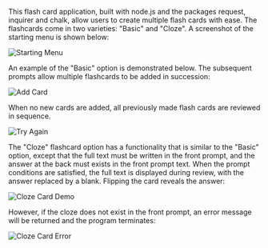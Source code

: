 This flash card application, built with node.js and the packages request, inquirer and chalk, allow users to create multiple flash cards with ease. The flashcards come in two varieties: "Basic" and "Cloze".
A screenshot of the starting menu is shown below:

![Starting Menu](https://github.com/grantrzchan/flash-cards/blob/master/.gitignore/readme_screenshots/img1.png "Starting menu")

An example of the "Basic" option is demonstrated below. The subsequent prompts allow multiple flashcards to be added in succession:

![Add Card](https://github.com/grantrzchan/flash-cards/blob/master/.gitignore/readme_screenshots/img2.png "Add another card")

When no new cards are added, all previously made flash cards are reviewed in sequence.

![Try Again](https://github.com/grantrzchan/flash-cards/blob/master/.gitignore/readme_screenshots/img3.png "Restart and add more cards")


The "Cloze" flashcard option has a functionality that is similar to the "Basic" option, except that the full text must be written in the front prompt, and the answer at the back must exists in the front prompt text.
When the prompt conditions are satisfied, the full text is displayed during review, with the answer replaced by a blank. Flipping the card reveals the answer:

![Cloze Card Demo](https://github.com/grantrzchan/flash-cards/blob/master/.gitignore/readme_screenshots/img4.png "Cloze Example")

However, if the cloze does not exist in the front prompt, an error message will be returned and the program terminates:

![Cloze Card Error](https://github.com/grantrzchan/flash-cards/blob/master/.gitignore/readme_screenshots/img4.png "Cloze Error")



